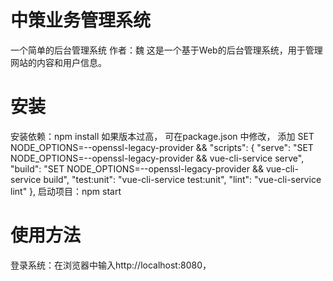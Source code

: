 # 中策业务管理系统
一个简单的后台管理系统
作者：魏
这是一个基于Web的后台管理系统，用于管理网站的内容和用户信息。

# 安装
安装依赖：npm install
如果版本过高， 可在package.json 中修改， 添加 SET NODE_OPTIONS=--openssl-legacy-provider &&
  "scripts": {
    "serve": "SET NODE_OPTIONS=--openssl-legacy-provider &&  vue-cli-service serve",
    "build": "SET NODE_OPTIONS=--openssl-legacy-provider &&  vue-cli-service build",
    "test:unit": "vue-cli-service test:unit",
    "lint": "vue-cli-service lint"
  },
启动项目：npm start
# 使用方法
登录系统：在浏览器中输入http://localhost:8080，
